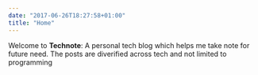 ```yaml
---
date: "2017-06-26T18:27:58+01:00"
title: "Home"
---
```


Welcome to **Technote**: A personal tech blog which helps me take note for future need. The posts are diverified across tech and not limited to programming
